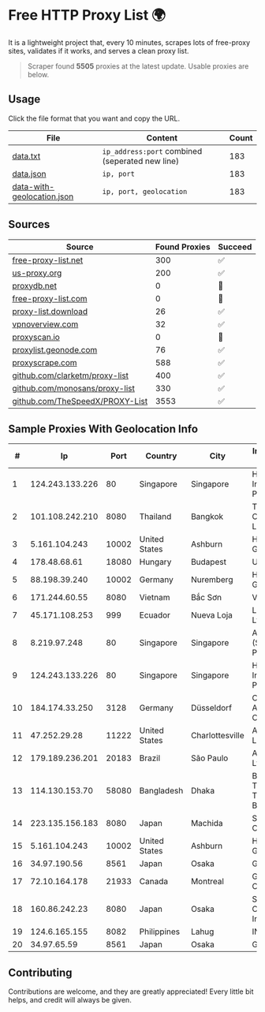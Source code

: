 
# Free HTTP Proxy List 🌍

It is a lightweight project that, every 10 minutes, scrapes lots of free-proxy sites, validates if it works, and serves a clean proxy list.


> Scraper found **5505** proxies at the latest update. Usable proxies are below.

## Usage

Click the file format that you want and copy the URL.


|File|Content|Count|
|----|-------|-----|
|[data.txt](https://raw.githubusercontent.com/themiralay/Proxy-List-World/master/data.txt)|`ip_address:port` combined (seperated new line)|183|
|[data.json](https://raw.githubusercontent.com/themiralay/Proxy-List-World/master/data.json)|`ip, port`|183|
|[data-with-geolocation.json](https://raw.githubusercontent.com/themiralay/Proxy-List-World/master/data-with-geolocation.json)|`ip, port, geolocation`|183|

## Sources

|Source|Found Proxies|Succeed|
|------|-------------|-------|
|[free-proxy-list.net](https://free-proxy-list.net)|300|✅|
|[us-proxy.org](https://www.us-proxy.org)|200|✅|
|[proxydb.net](http://proxydb.net)|0|🚫|
|[free-proxy-list.com](https://free-proxy-list.com/?page=&port=&type%5B%5D=http&type%5B%5D=https&up_time=0&search=Search)|0|🚫|
|[proxy-list.download](https://www.proxy-list.download/HTTP)|26|✅|
|[vpnoverview.com](https://vpnoverview.com/privacy/anonymous-browsing/free-proxy-servers)|32|✅|
|[proxyscan.io](https://www.proxyscan.io)|0|🚫|
|[proxylist.geonode.com](https://proxylist.geonode.com/api/proxy-list?limit=300&page=1&sort_by=lastChecked&sort_type=desc&protocols=http,https)|76|✅|
|[proxyscrape.com](https://api.proxyscrape.com/v2/?request=displayproxies&protocol=http&timeout=10000&country=all&ssl=all&anonymity=all)|588|✅|
|[github.com/clarketm/proxy-list](https://raw.githubusercontent.com/clarketm/proxy-list/master/proxy-list-raw.txt)|400|✅|
|[github.com/monosans/proxy-list](https://raw.githubusercontent.com/monosans/proxy-list/main/proxies/http.txt)|330|✅|
|[github.com/TheSpeedX/PROXY-List](https://raw.githubusercontent.com/TheSpeedX/PROXY-List/master/http.txt)|3553|✅|


## Sample Proxies With Geolocation Info

|#|Ip|Port|Country|City|Internet Service Provider|
|-|--|----|-------|----|-------------------------|
|1|124.243.133.226|80|Singapore|Singapore|Huawei International Pte. Ltd.|
|2|101.108.242.210|8080|Thailand|Bangkok|TOT Public Company Limited|
|3|5.161.104.243|10002|United States|Ashburn|Hetzner Online GmbH|
|4|178.48.68.61|18080|Hungary|Budapest|UPC|
|5|88.198.39.240|10002|Germany|Nuremberg|Hetzner Online GmbH|
|6|171.244.60.55|8080|Vietnam|Bắc Sơn|VIETEL|
|7|45.171.108.253|999|Ecuador|Nueva Loja|Lagonet-tv Cia. Ltda.|
|8|8.219.97.248|80|Singapore|Singapore|Alibaba Cloud (Singapore) Private Limited|
|9|124.243.133.226|80|Singapore|Singapore|Huawei International Pte. Ltd.|
|10|184.174.33.250|3128|Germany|Düsseldorf|Colocation America Corporation|
|11|47.252.29.28|11222|United States|Charlottesville|Alibaba.com LLC|
|12|179.189.236.201|20183|Brazil|São Paulo|America-NET Ltda.|
|13|114.130.153.70|58080|Bangladesh|Dhaka|Bangladesh Telegraph & Telephone Board|
|14|223.135.156.183|8080|Japan|Machida|So-net Corporation|
|15|5.161.104.243|10002|United States|Ashburn|Hetzner Online GmbH|
|16|34.97.190.56|8561|Japan|Osaka|Google LLC|
|17|72.10.164.178|21933|Canada|Montreal|GloboTech Communications|
|18|160.86.242.23|8080|Japan|Osaka|Sony Network Communications Inc|
|19|124.6.165.155|8082|Philippines|Lahug|INNOVE|
|20|34.97.65.59|8561|Japan|Osaka|Google LLC|



## Contributing

Contributions are welcome, and they are greatly appreciated! Every
little bit helps, and credit will always be given.

